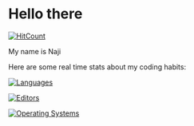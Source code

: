 # Hello there

[![HitCount](http://hits.dwyl.com/na-ji/na-ji.svg)](https://youtu.be/dQw4w9WgXcQ)

My name is Naji

Here are some real time stats about my coding habits:

[![Languages](https://wakatime.com/share/@naji/38f10b12-e465-4270-94cc-dcc1ec0eeb5e.png)](https://youtu.be/dQw4w9WgXcQ)

[![Editors](https://wakatime.com/share/@naji/6c0b2a8b-a471-4206-aa8a-5df06f12a556.png)](https://youtu.be/dQw4w9WgXcQ)

[![Operating Systems](https://wakatime.com/share/@naji/ca97d92f-e485-4f9e-9b38-8bd9f19e4c62.png)](https://youtu.be/dQw4w9WgXcQ)
